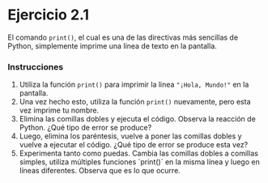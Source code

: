 # Ejercicio 2.1

El comando `print()`, el cual es una de las directivas más sencillas de Python, simplemente imprime una línea de texto en la pantalla.

### Instrucciones

1. Utiliza la función `print()` para imprimir la linea `"¡Hola, Mundo!"` en la pantalla.
2. Una vez hecho esto, utiliza la función `print()` nuevamente, pero esta vez imprime tu nombre.
3. Elimina las comillas dobles y ejecuta el código. Observa la reacción de Python. ¿Qué tipo de error se produce?
4. Luego, elimina los paréntesis, vuelve a poner las comillas dobles y vuelve a ejecutar el código. ¿Qué tipo de error se produce esta vez?
5. Experimenta tanto como puedas. Cambia las comillas dobles a comillas simples, utiliza múltiples funciones ´print()´ en la misma línea y luego en líneas diferentes. Observa que es lo que ocurre.
